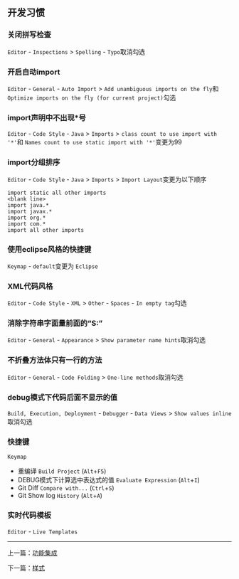 ## 开发习惯

### 关闭拼写检查

`Editor` - `Inspections` > `Spelling` - `Typo`取消勾选

### 开启自动import

`Editor` - `General` - `Auto Import` > `Add unambiguous imports on the fly`和 `Optimize imports on the fly (for current project)`勾选

### import声明中不出现*号

`Editor` - `Code Style` - `Java` > `Imports` > `class count to use import with '*'`和 `Names count to use static import with '*'`变更为99

### import分组排序

`Editor` - `Code Style` - `Java` > `Imports` > `Import Layout`变更为以下顺序

	import static all other imports
	<blank line>
	import java.*
	import javax.*
	import org.*
	import com.*
	import all other imports

### 使用eclipse风格的快捷键

`Keymap` - `default`变更为 `Eclipse`

### XML代码风格

`Editor` - `Code Style` - `XML` > `Other` - `Spaces` - `In empty tag`勾选

### 消除字符串字面量前面的“S:”

`Editor` - `General` - `Appearance` > `Show parameter name hints`取消勾选

### 不折叠方法体只有一行的方法

`Editor` - `General` - `Code Folding` > `One-line methods`取消勾选

### debug模式下代码后面不显示的值

`Build, Execution, Deployment` - `Debugger` - `Data Views` > `Show values inline`取消勾选

### 快捷键

`Keymap`

- 重编译 `Build Project` (`Alt`+`F5`)
- DEBUG模式下计算选中表达式的值 `Evaluate Expression` (`Alt`+`I`)
- Git Diff `Compare with...` (`Ctrl`+`S`)
- Git Show log `History` (`Alt`+`A`)

### 实时代码模板

`Editor` - `Live Templates`

---

上一篇：[功能集成](https://github.com/spldeolin/intellij-idea-config/blob/master/doc/%e5%8a%9f%e8%83%bd%e9%9b%86%e6%88%90.md)

下一篇：[样式](https://github.com/spldeolin/intellij-idea-config/blob/master/doc/%e6%a0%b7%e5%bc%8f.md)